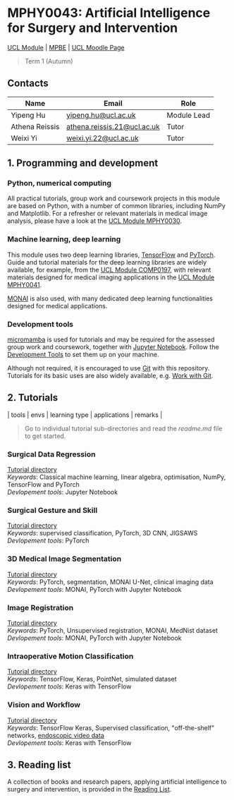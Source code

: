 # MPHY0043: Artificial Intelligence for Surgery and Intervention
[UCL Module](https://www.ucl.ac.uk/module-catalogue/modules/artificial-intelligence-for-surgery-and-intervention-MPHY0043) | [MPBE](https://www.ucl.ac.uk/medical-physics-biomedical-engineering/) | [UCL Moodle Page](https://moodle.ucl.ac.uk/)
>Term 1 (Autumn)


## Contacts
|Name           | Email                         | Role        |
|---------------|-------------------------------|-------------|
|Yipeng Hu      | <yipeng.hu@ucl.ac.uk>         | Module Lead |
|Athena Reissis | <athena.reissis.21@ucl.ac.uk> | Tutor       |
|Weixi Yi       | <weixi.yi.22@ucl.ac.uk>       | Tutor       |


## 1. Programming and development

### Python, numerical computing 
All practical tutorials, group work and coursework projects in this module are based on Python, with a number of common libraries, including NumPy and Matplotlib. For a refresher or relevant materials in medical image analysis, please have a look at the [UCL Module MPHY0030](https://github.com/YipengHu/MPHY0030).

### Machine learning, deep learning
This module uses two deep learning libraries, [TensorFlow](https://www.tensorflow.org/) and [PyTorch](https://pytorch.org/). Guide and tutorial materials for the deep learning libraries are widely available, for example, from the [UCL Module COMP0197](https://github.com/YipengHu/COMP0197), with relevant materials designed for medical imaging applications in the [UCL Module MPHY0041](https://github.com/YipengHu/MPHY0041).  

[MONAI](https://monai.io/) is also used, with many dedicated deep learning functionalities designed for medical applications.

### Development tools
[micromamba](https://mamba.readthedocs.io/en/latest/user_guide/micromamba.html) is used for tutorials and may be required for the assessed group work and coursework, together with [Jupyter Notebook](https://jupyter.org/). Follow the [Development Tools](docs/dev_tools.md) to set them up on your machine.  

Although not required, it is encouraged to use [Git](https://git-scm.com/) with this repository. Tutorials for its basic uses are also widely available, e.g. [Work with Git](https://github.com/YipengHu/MPHY0030/blob/main/docs/dev_env_git.md).


## 2. Tutorials
| tools | envs | learning type | applications | remarks |
>Go to individual tutorial sub-directories and read the _readme.md_ file to get started. 

### Surgical Data Regression
[Tutorial directory](tutorials/regression)  
_Keywords_: Classical machine learning, linear algebra, optimisation, NumPy, TensorFlow and PyTorch  
_Devlopement tools_: Jupyter Notebook  

### Surgical Gesture and Skill
[Tutorial directory](tutorials/gesture)  
_Keywords_: supervised classification, PyTorch, 3D CNN, JIGSAWS  
_Devlopement tools_: PyTorch

### 3D Medical Image Segmentation
[Tutorial directory](tutorials/segmentation)  
_Keywords_: PyTorch, segmentation, MONAI U-Net, clinical imaging data  
_Devlopement tools_: MONAI, PyTorch with Jupyter Notebook  

### Image Registration
[Tutorial directory](tutorials/registration)  
_Keywords_: PyTorch, Unsupervised registration, MONAI, MedNist dataset  
_Devlopement tools_: MONAI, PyTorch with Jupyter Notebook  

### Intraoperative Motion Classification
[Tutorial directory](tutorials/pointset)  
_Keywords_: TensorFlow, Keras, PointNet, simulated dataset  
_Devlopement tools_: Keras with TensorFlow  

### Vision and Workflow
[Tutorial directory](tutorials/scopic)  
_Keywords_: TensorFlow Keras, Supervised classification, "off-the-shelf" networks, [endoscopic video data](https://www.synapse.org/#!Synapse:syn25147789/wiki/608848)  
_Devlopement tools_: Keras with TensorFlow 


## 3. Reading list
A collection of books and research papers, applying artificial intelligence to surgery and intervention, is provided in the [Reading List](docs/reading.md).
